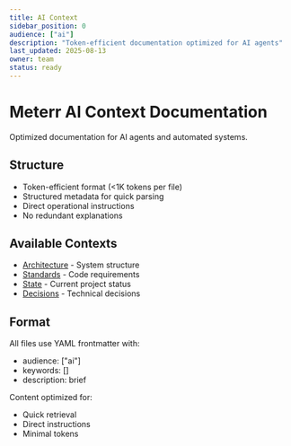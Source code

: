 ```yaml
---
title: AI Context
sidebar_position: 0
audience: ["ai"]
description: "Token-efficient documentation optimized for AI agents"
last_updated: 2025-08-13
owner: team
status: ready
---
```


# Meterr AI Context Documentation

Optimized documentation for AI agents and automated systems.

## Structure

- Token-efficient format (&lt;1K tokens per file)
- Structured metadata for quick parsing
- Direct operational instructions
- No redundant explanations

## Available Contexts

- [Architecture](./METERR_ARCHITECTURE.md) - System structure
- [Standards](./METERR_CODING_STANDARDS.md) - Code requirements
- [State](./project-state.md) - Current project status
- [Decisions](./decisions.md) - Technical decisions

## Format

All files use YAML frontmatter with:
- audience: ["ai"]
- keywords: []
- description: brief

Content optimized for:
- Quick retrieval
- Direct instructions
- Minimal tokens
